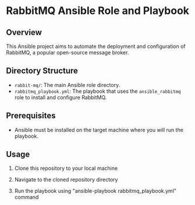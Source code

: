 # RabbitMQ Ansible Role and Playbook

## Overview

This Ansible project aims to automate the deployment and configuration of RabbitMQ, a popular open-source message broker.

## Directory Structure

- `rabbit-mq/`: The main Ansible role directory.
- `rabbitmq_playbook.yml`: The playbook that uses the `ansible_rabbitmq` role to install and configure RabbitMQ.

## Prerequisites

- Ansible must be installed on the target machine where you will run the playbook.

## Usage

1. Clone this repository to your local machine

2. Navigate to the cloned repository directory

3. Run the playbook using "ansible-playbook rabbitmq_playbook.yml" command
   
   

